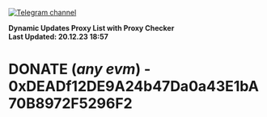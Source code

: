 [![Telegram channel](https://img.shields.io/endpoint?url=https://runkit.io/damiankrawczyk/telegram-badge/branches/master?url=https://t.me/n4z4v0d)](https://t.me/n4z4v0d) 

**Dynamic Updates Proxy List with Proxy Checker**  
**Last Updated: 20.12.23 18:57**

# DONATE (_any evm_) - 0xDEADf12DE9A24b47Da0a43E1bA70B8972F5296F2
